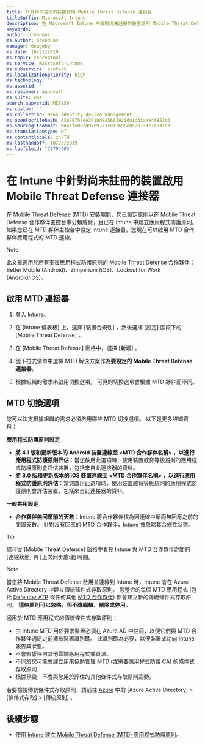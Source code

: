 ```yaml
---
title: 針對尚未註冊的裝置啟用 Mobile Threat Defense 連接器
titleSuffix: Microsoft Intune
description: 在 Microsoft Intune 中針對尚未註冊的裝置啟用 Mobile Threat Defense 連接器。
keywords: ''
author: brenduns
ms.author: brenduns
manager: dougeby
ms.date: 10/21/2019
ms.topic: conceptual
ms.service: microsoft-intune
ms.subservice: protect
ms.localizationpriority: high
ms.technology: ''
ms.assetid: ''
ms.reviewer: aanavath
ms.suite: ems
search.appverid: MET150
ms.custom: ''
ms.collection: M365-identity-device-management
ms.openlocfilehash: 63079757ee3610d825601921da1d33aa94f851b6
ms.sourcegitcommit: 06a1fe83fd95c9773c011690e8520733e1c031e3
ms.translationtype: HT
ms.contentlocale: zh-TW
ms.lasthandoff: 10/23/2019
ms.locfileid: "72794403"
---
```

# <a name="enable-the-mobile-threat-defense-connector-in-intune-for-unenrolled-devices"></a>在 Intune 中針對尚未註冊的裝置啟用 Mobile Threat Defense 連接器

在 Mobile Threat Defense (MTD) 安裝期間，您已設定原則以在 Mobile Threat Defense 合作夥伴主控台中分類威脅，且已在 Intune 中建立應用程式防護原則。 如果您已在 MTD 夥伴主控台中設定 Intune 連接器，您現在可以啟用 MTD 合作夥伴應用程式的 MTD 連線。

> [!NOTE] 
> 此文章適用於所有支援應用程式防護原則的 Mobile Threat Defense 合作夥伴：Better Mobile (Android)、Zimperium (iOS)、Lookout for Work (Android/iOS)。

## <a name="to-enable-the-mtd-connector"></a>啟用 MTD 連接器

1. 登入 [Intune](https://go.microsoft.com/fwlink/?linkid=2090973)。

2. 在 [Intune 儀表板]  上，選擇 [裝置合規性]  ，然後選擇 [設定]  區段下的 [Mobile Threat Defense]  。

3. 在 [Mobile Threat Defense]  窗格中，選擇 [新增]  。

4. 從下拉式清單中選擇 MTD 解決方案作為**要設定的 Mobile Threat Defense 連接器**。

    <!-- ![MTD setup in Intune](PLACEHOLDER, need a new screenshot of this page) -->

5. 根據組織的需求來啟用切換選項。 可見的切換選項會根據 MTD 夥伴而不同。

## <a name="mtd-toggle-options"></a>MTD 切換選項

您可以決定根據組織的需求必須啟用哪些 MTD 切換選項。 以下是更多詳細資料：

**應用程式防護原則設定**
- **將 4.1 版和更新版本的 Android 裝置連線至 \<MTD 合作夥伴名稱>  ，以進行應用程式防護原則評估**：當您啟用此選項時，使用裝置威脅等級規則的應用程式防護原則會評估裝置，包括來自此連接器的資料。
- **將 8.0 版和更新版本的 iOS 裝置連線至 \<MTD 合作夥伴名稱>  ，以進行應用程式防護原則評估**：當您啟用此選項時，使用裝置威脅等級規則的應用程式防護原則會評估裝置，包括來自此連接器的資料。

**一般共用設定**
- **合作夥伴無回應前的天數**：Intune 將合作夥伴視為因連線中斷而無回應之前的閒置天數。 針對沒有回應的 MTD 合作夥伴，Intune 會忽略其合規性狀態。

> [!TIP]
> 您可從 [Mobile Threat Defense] 窗格中看見 Intune 與 MTD 合作夥伴之間的 [連線狀態]  與 [上次同步處理]  時間。

> [!NOTE] 
> 當您將 Mobile Threat Defense 啟用並連線到 Intune 時，Intune 會在 Azure Active Directory 中建立傳統條件式存取原則。 您整合的每個 MTD 應用程式 (包括 [Defender ATP](advanced-threat-protection.md) 或任何其他 [MTD 合作夥伴](mobile-threat-defense.md#mobile-threat-defense-partners)) 都會建立新的傳統條件式存取原則。 **這些原則可以忽略，但不應編輯、刪除或停用。**
> 
> 適用於 MTD 應用程式的傳統條件式存取原則： 
> - 由 Intune MTD 用於要求裝置必須在 Azure AD 中註冊，以便它們與 MTD 合作夥伴通訊之前擁有裝置識別碼。 此識別碼為必要，以便裝置成功向 Intune 報告其狀態。  
> - 不會影響任何其他雲端應用程式或資源。  
> - 不同於您可能會建立用來協助管理 MTD (或需要應用程式防護 CA) 的條件式存取原則
> - 根據預設，不會與您用於評估的其他條件式存取原則互動。  
>
> 若要檢視傳統條件式存取原則，請前往 [Azure](https://portal.azure.com/#home) 中的 [Azure Active Directory]   > [條件式存取]   > [傳統原則]  。

## <a name="next-steps"></a>後續步驟

- [使用 Intune 建立 Mobile Threat Defense (MTD) 應用程式防護原則](~/protect/mtd-app-protection-policy.md)。